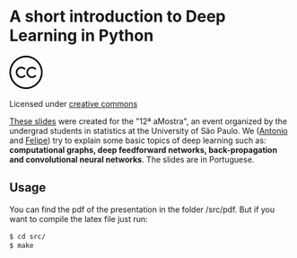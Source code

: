 # A short introduction to Deep Learning in Python

![alt text](images/cc-logo.png "CC")


Licensed under [creative commons](https://github.com/MLIME/12aMostra/blob/master/presentation/LICENSE)

[These slides](https://mlime.github.io/files/PrimeirosPassosDL.pdf) were created for the "12ª aMostra", an event organized by the undergrad students in statistics at the University of São Paulo. We ([Antonio](https://github.com/Abello966) and [Felipe](https://github.com/felipessalvatore)) try to
explain some basic topics of deep learning such as: **computational graphs, deep feedforward networks, back-propagation and convolutional neural networks**. The slides are in Portuguese.

## Usage

You can find the pdf of the presentation in the folder /src/pdf. But if you want to compile the latex file just run:

```
$ cd src/
$ make
```


